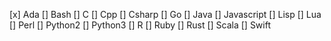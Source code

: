 [x] Ada
[] Bash
[] C
[] Cpp
[] Csharp
[] Go
[] Java
[] Javascript
[] Lisp
[] Lua
[] Perl
[] Python2
[] Python3
[] R
[] Ruby
[] Rust
[] Scala
[] Swift

